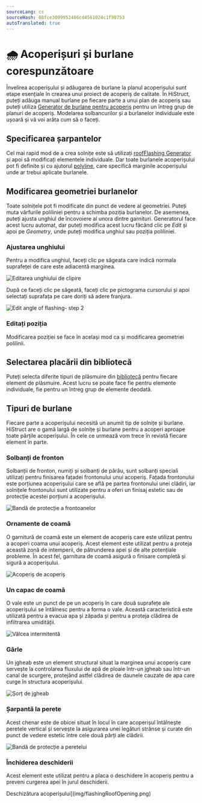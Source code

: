```yaml
---
sourceLang: cs
sourceHash: 68fce3099952486cd4561024c1f98753
autoTranslated: true
---
```


# 🌧️ Acoperișuri și burlane corespunzătoare

Învelirea acoperișului și adăugarea de burlane la planul acoperișului sunt etape esențiale în crearea unui proiect de acoperiș de calitate. În HiStruct, puteți adăuga manual burlane pe fiecare parte a unui plan de acoperiș sau puteți utiliza [Generator de burlane pentru acoperiș](roofFlashingGenerator.md) pentru un întreg grup de planuri de acoperiș. Modelarea solbancurilor și a burlanelor individuale este ușoară și vă voi arăta cum să o faceți.

## Specificarea șarpantelor

Cel mai rapid mod de a crea solnițe este să utilizați [roofFlashing Generator](roofFlashingGenerator.md) și apoi să modificați elementele individuale. Dar toate burlanele acoperișului pot fi definite și cu ajutorul [polyline](../instructor-roofs/insertPolyline.md), care specifică marginile acoperișului unde ar trebui aplicate burlanele.

## Modificarea geometriei burlanelor

Toate solnițele pot fi modificate din punct de vedere al geometriei. Puteți muta vârfurile poliliniei pentru a schimba poziția burlanelor. De asemenea, puteți ajusta unghiul de încovoiere al unora dintre garnituri. Generatorul face acest lucru automat, dar puteți modifica acest lucru făcând clic pe *Edit* și apoi pe *Geometry*, unde puteți modifica unghiul sau poziția poliliniei.

### Ajustarea unghiului

Pentru a modifica unghiul, faceți clic pe săgeata care indică normala suprafeței de care este adiacentă marginea.

![Editarea unghiului de clipire](img/flashingEditAngle.png)

După ce faceți clic pe săgeată, faceți clic pe pictograma cursorului și apoi selectați suprafața pe care doriți să adere franjura.

![Edit angle of flashing- step 2](img/flashingEditAngleStep2.png)

### Editați poziția

Modificarea poziției se face în același mod ca și modificarea geometriei polilinii.

## Selectarea placării din bibliotecă

Puteți selecta diferite tipuri de plăsmuire din [bibliotecă](roofFlashingLibrary.md) pentru fiecare element de plăsmuire. Acest lucru se poate face fie pentru elemente individuale, fie pentru un întreg grup de elemente deodată.

## Tipuri de burlane

Fiecare parte a acoperișului necesită un anumit tip de solnițe și burlane. HiStruct are o gamă largă de solnițe și burlane pentru a acoperi aproape toate părțile acoperișului. În cele ce urmează vom trece în revistă fiecare element în parte.

### Solbanți de fronton
Solbanții de fronton, numiți și solbanți de pârâu, sunt solbanți speciali utilizați pentru finisarea fațadei frontonului unui acoperiș. Fațada frontonului este porțiunea acoperișului care se află pe partea frontonului unei clădiri, iar solnițele frontonului sunt utilizate pentru a oferi un finisaj estetic sau de protecție acestei porțiuni a acoperișului.

![Bandă de protecție a frontoanelor](img/flashingGableTrim.png)

### Ornamente de coamă
O garnitură de coamă este un element de acoperiș care este utilizat pentru a acoperi coama unui acoperiș. Acest element este utilizat pentru a proteja această zonă de intemperii, de pătrunderea apei și de alte potențiale probleme. În acest fel, garnitura de coamă asigură o finisare completă și sigură a acoperișului.

![Acoperiș de acoperiș](img/flashingRidgeCap.png)

### Un capac de coamă
O vale este un punct de pe un acoperiș în care două suprafețe ale acoperișului se întâlnesc pentru a forma o vale. Această caracteristică este utilizată pentru a evacua apa și zăpada și pentru a proteja clădirea de infiltrarea umidității.
 
![Vâlcea intermitentă](img/flashingValley.png)

### Gârle
Un jgheab este un element structural situat la marginea unui acoperiș care servește la controlarea fluxului de apă de ploaie într-un jgheab sau într-un canal de scurgere, protejând astfel clădirea de daunele cauzate de apa care curge în structura acoperișului.


![Șorț de jgheab](img/flashingGutterApron.png)

### Șarpantă la perete
Acest chenar este de obicei situat în locul în care acoperișul întâlnește peretele vertical și servește la asigurarea unei legături strânse și curate din punct de vedere estetic între cele două părți ale clădirii.

![Bandă de protecție a peretelui](img/flashingWallTrim.png)

### Închiderea deschiderii
Acest element este utilizat pentru a placa o deschidere în acoperiș pentru a preveni curgerea apei în jurul deschiderii.

Deschizătura acoperișului](img/flashingRoofOpening.png)